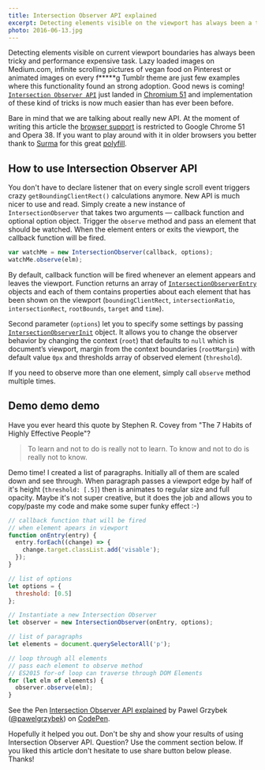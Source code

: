 ```yaml
---
title: Intersection Observer API explained
excerpt: Detecting elements visible on the viewport has always been a tricky and expensive task. Not anymore — Intersection Observer API just landed in Chromium.
photo: 2016-06-13.jpg
---
```


Detecting elements visible on current viewport boundaries has always been tricky and performance expensive task. Lazy loaded images on Medium.com, infinite scrolling pictures of vegan food on Pinterest or animated images on every f*****g Tumblr theme are just few examples where this functionality found an strong adoption. Good news is coming! [`Intersection Observer API`](https://wicg.github.io/IntersectionObserver/) just landed in [Chromium 51](http://blog.chromium.org/2016/05/new-apis-to-help-developers-improve.html) and implementation of these kind of tricks is now much easier than has ever been before.

Bare in mind that we are talking about really new API. At the moment of writing this article the [browser support](https://www.chromestatus.com/feature/5695342691483648) is restricted to Google Chrome 51 and Opera 38. If you want to play around with it in older browsers you better thank to [Surma](https://twitter.com/dassurma) for this great [polyfill](https://github.com/surma-dump/IntersectionObserver/blob/polyfill/polyfill/intersectionobserver-polyfill.js).

## How to use Intersection Observer API

You don't have to declare listener that on every single scroll event triggers crazy `getBoundingClientRect()` calculations anymore. New API is much nicer to use and read. Simply create a new instance of `IntersectionObserver` that takes two arguments — callback function and optional option object. Trigger the `observe` method and pass an element that should be watched. When the element enters or exits the viewport, the callback function will be fired.

```js
var watchMe = new IntersectionObserver(callback, options);
watchMe.observe(elm);
```

By default, callback function will be fired whenever an element appears and leaves the viewport. Function returns an array of [`IntersectionObserverEntry`](https://wicg.github.io/IntersectionObserver/#intersection-observer-entry) objects and each of them contains properties about each element that has been shown on the viewport (`boundingClientRect`, `intersectionRatio`, `intersectionRect`, `rootBounds`, `target` and `time`).

Second parameter (`options`) let you to specify some settings by passing [`IntersectionObserverInit`](https://wicg.github.io/IntersectionObserver/#intersection-observer-init) object. It allows you to change the observer behavior by changing the context (`root`) that defaults to `null` which is document’s viewport, margin from the context boundaries (`rootMargin`) with default value `0px` and thresholds array of observed element (`threshold`).

If you need to observe more than one element, simply call `observe` method multiple times.

## Demo demo demo

Have you ever heard this quote by Stephen R. Covey from "The 7 Habits of Highly Effective People"?

> To learn and not to do is really not to learn. To know and not to do is really not to know.

Demo time! I created a list of paragraphs. Initially all of them are scaled down and see through. When paragraph passes a viewport edge by half of it's height (`threshold: [.5]`) then is animates to regular size and full opacity. Maybe it's not super creative, but it does the job and allows you to copy/paste my code and make some super funky effect :-)

```js
// callback function that will be fired
// when element apears in viewport
function onEntry(entry) {
  entry.forEach((change) => {
    change.target.classList.add('visable');
  });
}

// list of options
let options = {
  threshold: [0.5]
};

// Instantiate a new Intersection Observer
let observer = new IntersectionObserver(onEntry, options);

// list of paragraphs
let elements = document.querySelectorAll('p');

// loop through all elements
// pass each element to observe method
// ES2015 for-of loop can traverse through DOM Elements
for (let elm of elements) {
  observer.observe(elm);
}

```

<p>
<p data-height="400" data-theme-id="dark" data-slug-hash="YWqWXJ" data-default-tab="result" data-user="pawelgrzybek" data-embed-version="2" data-preview="true" class="codepen">See the Pen <a href="http://codepen.io/pawelgrzybek/pen/YWqWXJ/">Intersection Observer API explained</a> by Pawel Grzybek (<a href="http://codepen.io/pawelgrzybek">@pawelgrzybek</a>) on <a href="http://codepen.io">CodePen</a>.</p>
<script async src="//assets.codepen.io/assets/embed/ei.js"></script>
</p>

Hopefully it helped you out. Don't be shy and show your results of using Intersection Observer API. Question? Use the comment section below. If you liked this article don't hesitate to use share button below please. Thanks!
